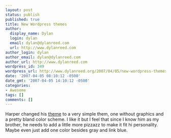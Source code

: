```yaml
---
layout: post
status: publish
published: true
title: New Wordpress themes
author:
  display_name: Dylan
  login: dylan
  email: dylan@dylanreed.com
  url: http://www.dylanreed.com
author_login: dylan
author_email: dylan@dylanreed.com
author_url: http://www.dylanreed.com
wordpress_id: 349
wordpress_url: http://www.dylanreed.org/2007/04/05/new-wordpress-themes/
date: '2007-04-05 08:10:12 -0500'
date_gmt: '2007-04-05 14:10:12 -0500'
categories:
- Awesome
tags: []
comments: []
---
```

<p>Harper changed his <a title="Nata2 new theme" href="http://www.nata2.org/2007/04/05/new-theme/">theme</a> to a very simple them, one without graphics and a pretty bland color scheme. I like it but I feel that since I know him as my brother, he needs to add a little more pizzazz to make it fit hi personality. Maybe even just add one color besides gray and link blue.</p></p>
